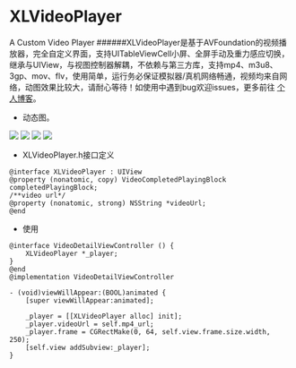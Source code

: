 # XLVideoPlayer
A Custom Video Player
######XLVideoPlayer是基于AVFoundation的视频播放器，完全自定义界面，支持UITableViewCell小屏、全屏手动及重力感应切换，继承与UIView，与视图控制器解耦，不依赖与第三方库，支持mp4、m3u8、3gp、mov、flv，使用简单，运行务必保证模拟器/真机网络畅通，视频均来自网络，动图效果比较大，请耐心等待！如使用中遇到bug欢迎issues，更多前往 [个人博客](http://www.jianshu.com/users/edad244257e2/latest_articles"Title")。
- 动态图。

![](https://github.com/ShelinShelin/XLVideoPlayer/blob/master/gif/Untitled_1.gif)
![](https://github.com/ShelinShelin/XLVideoPlayer/blob/master/gif/Untitled_2.gif)
![](https://github.com/ShelinShelin/XLVideoPlayer/blob/master/gif/Untitled_4.gif)
![](https://github.com/ShelinShelin/XLVideoPlayer/blob/master/gif/Untitled_3.gif)
- XLVideoPlayer.h接口定义
```
@interface XLVideoPlayer : UIView
@property (nonatomic, copy) VideoCompletedPlayingBlock completedPlayingBlock;
/**video url*/
@property (nonatomic, strong) NSString *videoUrl;
@end
```
- 使用
```
@interface VideoDetailViewController () {
    XLVideoPlayer *_player;
}
@end
@implementation VideoDetailViewController

- (void)viewWillAppear:(BOOL)animated {
    [super viewWillAppear:animated];
    
    _player = [[XLVideoPlayer alloc] init];
    _player.videoUrl = self.mp4_url;
    _player.frame = CGRectMake(0, 64, self.view.frame.size.width, 250);
    [self.view addSubview:_player];
}
```



